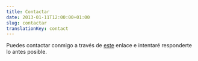 ```yaml
---
title: Contactar
date: 2013-01-11T12:00:00+01:00
slug: contactar
translationKey: contact
---
```


Puedes contactar conmigo a través de [este](https://formsubmit.co/el/zateti) enlace e intentaré responderte lo antes posible.
